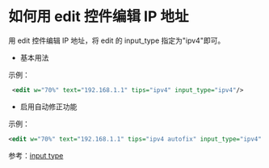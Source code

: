 
# 如何用 edit 控件编辑 IP 地址

用 edit 控件编辑 IP 地址，将 edit 的 input\_type 指定为"ipv4"即可。

* 基本用法

示例：

```xml
 <edit w="70%" text="192.168.1.1" tips="ipv4" input_type="ipv4"/>
```

* 启用自动修正功能

示例：

```xml
<edit w="70%" text="192.168.1.1" tips="ipv4 autofix" input_type="ipv4" auto_fix="true"/>
```

参考：[input type](manual/input_type_t.md)